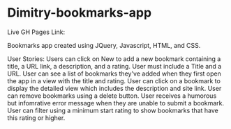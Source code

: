 # Dimitry-bookmarks-app

Live GH Pages Link: 


Bookmarks app created using JQuery, Javascript, HTML, and CSS. 

User Stories: Users can click on New to add a new bookmark containing a title, a URL link, a description, and a rating. User must include a Title and a URL. 
User can see a list of bookmarks they've added when they first open the app in a view with the title and rating. 
User can click on a bookmark to display the detailed view which includes the description and site link. 
User can remove bookmarks using a delete button.
User receives a humorous but infomrative error message when they are unable to submit a bookmark. 
User can filter using a minimum start rating to show bookmarks that have this rating or higher. 
